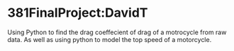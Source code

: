 # 381FinalProject:DavidT
 Using Python to find the drag coeffecient of drag of a motrocycle from raw data. As  well as using python to model the top speed of a motorcycle. 
